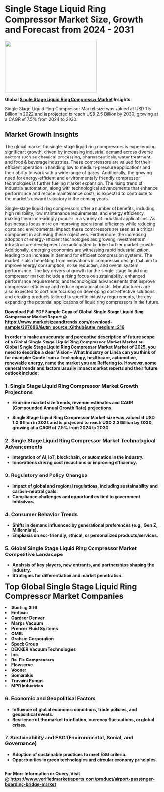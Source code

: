 <H1>Single Stage Liquid Ring Compressor Market Size, Growth and Forecast from 2024 - 2031</H1><img class="aligncenter size-medium wp-image-584254" src="https://thirdeyenews.in/wp-content/uploads/2024/09/Global-Market-Research-300x168.jpeg" alt="" width="300" height="168" /><p><strong>Global&nbsp;<a href="https://www.marketsizeandtrends.com/download-sample/297686/&amp;utm_source=Github&utm_medium=216">Single Stage Liquid Ring Compressor Market</a> Insights</strong></p><p>Single Stage Liquid Ring Compressor Market size was valued at USD 1.5 Billion in 2022 and is projected to reach USD 2.5 Billion by 2030, growing at a CAGR of 7.5% from 2024 to 2030.</p><p><h2>Market Growth Insights</h2> <p>The global market for single-stage liquid ring compressors is experiencing significant growth, driven by increasing industrial demand across diverse sectors such as chemical processing, pharmaceuticals, water treatment, and food & beverage industries. These compressors are valued for their efficient operation in handling low to medium-pressure applications and their ability to work with a wide range of gases. Additionally, the growing need for energy-efficient and environmentally friendly compressor technologies is further fueling market expansion. The rising trend of industrial automation, along with technological advancements that enhance performance and reduce maintenance costs, is expected to contribute to the market’s upward trajectory in the coming years.</p> <p><strong></strong></p> <p>Single-stage liquid ring compressors offer a number of benefits, including high reliability, low maintenance requirements, and energy efficiency, making them increasingly popular in a variety of industrial applications. As businesses focus more on improving operational efficiency while reducing costs and environmental impact, these compressors are seen as a critical component in achieving these objectives. Furthermore, the increasing adoption of energy-efficient technologies and growing investments in infrastructure development are anticipated to drive further market growth. Additionally, emerging economies are witnessing rapid industrialization, leading to an increase in demand for efficient compression systems. The market is also benefiting from innovations in compressor design that aim to improve energy consumption, noise reduction, and overall system performance. The key drivers of growth for the single-stage liquid ring compressor market include a rising focus on sustainability, enhanced performance requirements, and technological advancements that improve compressor efficiency and reduce operational costs. Manufacturers are also expected to continue focusing on developing cost-effective solutions and creating products tailored to specific industry requirements, thereby expanding the potential applications of liquid ring compressors in the future. <p><strong></p><p><span class=""><strong>Download Full PDF Sample Copy of Global Single Stage Liquid Ring Compressor Market Report</strong> @ <a href="https://www.marketsizeandtrends.com/download-sample/297686/&amp;utm_source=Github&utm_medium=216" target="_blank">https://www.marketsizeandtrends.com/download-sample/297686/&amp;utm_source=Github&utm_medium=216</a></span></p><p>In order to make an accurate and perceptive description of future scope of a Global&nbsp;Single Stage Liquid Ring Compressor Market Market as Global&nbsp;Single Stage Liquid Ring Compressor Market Market of 2025, you need to describe a clear Vision &ndash; What Industry or Linda can you think of for example: Quote from a Technology, healthcare, automotive, renewable energy, name the market you are Reffering to. However, some general trends and factors usually impact market reports and their future outlook include:</p><h3>1.&nbsp;<strong>Single Stage Liquid Ring Compressor Market Growth Projections</strong></h3><ul><li>Examine market size trends, revenue estimates and CAGR (Compounded Annual Growth Rate) projections.</li><li><p>Single Stage Liquid Ring Compressor Market size was valued at USD 1.5 Billion in 2022 and is projected to reach USD 2.5 Billion by 2030, growing at a CAGR of 7.5% from 2024 to 2030.</p></li></ul><h3>2.&nbsp;<strong>Single Stage Liquid Ring Compressor Market Technological Advancements</strong></h3><ul><li>Integration of AI, IoT, blockchain, or automation in the industry.</li><li>Innovations driving cost reductions or improving efficiency.</li></ul><h3>3.&nbsp;<strong>Regulatory and Policy Changes</strong></h3><ul><li>Impact of global and regional regulations, including sustainability and carbon-neutral goals.</li><li>Compliance challenges and opportunities tied to government initiatives.</li></ul><h3>4.&nbsp;<strong>Consumer Behavior Trends</strong></h3><ul><li>Shifts in demand influenced by generational preferences (e.g., Gen Z, Millennials).</li><li>Emphasis on eco-friendly, ethical, or personalized products/services.</li></ul><h3>5.&nbsp;<strong>Global Single Stage Liquid Ring Compressor Market Competitive Landscape</strong></h3><ul><li>Analysis of key players, new entrants, and partnerships shaping the industry.</li><li>Strategies for differentiation and market penetration.</li></ul><p data-pm-slice="1 1 []"><span style="color: inherit; font-family: inherit; font-size: 25px;">Top Global Single Stage Liquid Ring Compressor Market Companies</span></p><div class="" data-test-id=""><p><li>Sterling SIHI</li><li> Emtivac</li><li> Gardner Denver</li><li> Marpa Vacuum</li><li> Premier Fluid Systems</li><li> OMEL</li><li> Graham Corporation</li><li> Speck Group</li><li> DEKKER Vacuum Technologies</li><li> Inc.</li><li> Ro-Flo Compressors</li><li> Flowserve</li><li> Vooner</li><li> Somarakis</li><li> Travaini Pumps</li><li> MPR Industries</li></p></div><h3>6.&nbsp;<strong>Economic and Geopolitical Factors</strong></h3><ul><li>Influence of global economic conditions, trade policies, and geopolitical events.</li><li>Resilience of the market to inflation, currency fluctuations, or global crises.</li></ul><h3>7.&nbsp;<strong>Sustainability and ESG (Environmental, Social, and Governance)</strong></h3><ul><li>Adoption of sustainable practices to meet ESG criteria.</li><li>Opportunities in green technologies and circular economy principles.</li></ul><h2><strong style="font-size: 14px;">For More Information or Query, Visit @&nbsp;</strong><a style="background-color: #ffffff; font-size: 14px;" href="https://www.marketsizeandtrends.com/report/single-stage-liquid-ring-compressor-market/" target="_blank">https://www.verifiedmarketreports.com/product/airport-passenger-boarding-bridge-market</a></h2>
